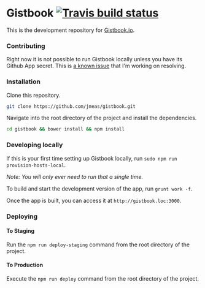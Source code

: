 # Gistbook [![Travis build status](http://img.shields.io/travis/jmeas/gistbook.svg?style=flat)](https://travis-ci.org/jmeas/gistbook)

This is the development repository for [Gistbook.io](https://gistbook.io/).

### Contributing

Right now it is not possible to run Gistbook locally unless you have its Github App secret. This is
[a known issue](https://github.com/jmeas/gistbook/issues/169) that I'm working on resolving.

### Installation

Clone this repository.

```sh
git clone https://github.com/jmeas/gistbook.git
```

Navigate into the root directory of the project and install the dependencies.

```sh
cd gistbook && bower install && npm install
```

### Developing locally

If this is your first time setting up Gistbook locally, run `sudo npm run provision-hosts-local`.

*Note: You will only ever need to run that a single time.*

To build and start the development version of the app, run `grunt work -f`.

Once the app is built, you can access it at `http://gistbook.loc:3000`.

### Deploying

#### To Staging

Run the `npm run deploy-staging` command from the root directory of the project.

#### To Production

Execute the `npm run deploy` command from the root directory of the project.
